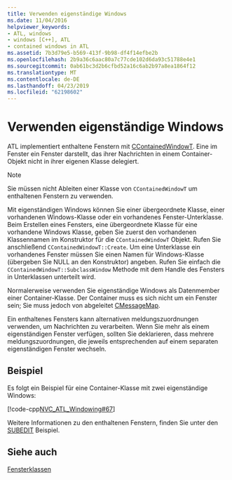 ```yaml
---
title: Verwenden eigenständige Windows
ms.date: 11/04/2016
helpviewer_keywords:
- ATL, windows
- windows [C++], ATL
- contained windows in ATL
ms.assetid: 7b3d79e5-b569-413f-9b98-df4f14efbe2b
ms.openlocfilehash: 2b9a36c6aac80a7c77cde102d6da93c51788e4e1
ms.sourcegitcommit: 0ab61bc3d2b6cfbd52a16c6ab2b97a8ea1864f12
ms.translationtype: MT
ms.contentlocale: de-DE
ms.lasthandoff: 04/23/2019
ms.locfileid: "62198602"
---
```

# <a name="using-contained-windows"></a>Verwenden eigenständige Windows

ATL implementiert enthaltene Fenstern mit [CContainedWindowT](../atl/reference/ccontainedwindowt-class.md). Eine im Fenster ein Fenster darstellt, das ihrer Nachrichten in einem Container-Objekt nicht in ihrer eigenen Klasse delegiert.

> [!NOTE]
>  Sie müssen nicht Ableiten einer Klasse von `CContainedWindowT` um enthaltenen Fenstern zu verwenden.

Mit eigenständigen Windows können Sie einer übergeordnete Klasse, einer vorhandenen Windows-Klasse oder ein vorhandenes Fenster-Unterklasse. Beim Erstellen eines Fensters, eine übergeordnete Klasse für eine vorhandene Windows Klasse, geben Sie zuerst den vorhandenen Klassennamen im Konstruktor für die `CContainedWindowT` Objekt. Rufen Sie anschließend `CContainedWindowT::Create`. Um eine Unterklasse ein vorhandenes Fenster müssen Sie einen Namen für Windows-Klasse (übergeben Sie NULL an den Konstruktor) angeben. Rufen Sie einfach die `CContainedWindowT::SubclassWindow` Methode mit dem Handle des Fensters in Unterklassen unterteilt wird.

Normalerweise verwenden Sie eigenständige Windows als Datenmember einer Container-Klasse. Der Container muss es sich nicht um ein Fenster sein; Sie muss jedoch von abgeleitet [CMessageMap](../atl/reference/cmessagemap-class.md).

Ein enthaltenes Fensters kann alternativen meldungszuordnungen verwenden, um Nachrichten zu verarbeiten. Wenn Sie mehr als einem eigenständigen Fenster verfügen, sollten Sie deklarieren, dass mehrere meldungszuordnungen, die jeweils entsprechenden auf einem separaten eigenständigen Fenster wechseln.

## <a name="example"></a>Beispiel

Es folgt ein Beispiel für eine Container-Klasse mit zwei eigenständige Windows:

[!code-cpp[NVC_ATL_Windowing#67](../atl/codesnippet/cpp/using-contained-windows_1.h)]

Weitere Informationen zu den enthaltenen Fenstern, finden Sie unter den [SUBEDIT](https://github.com/Microsoft/VCSamples/tree/master/VC2008Samples/ATL/Controls/SubEdit) Beispiel.

## <a name="see-also"></a>Siehe auch

[Fensterklassen](../atl/atl-window-classes.md)
